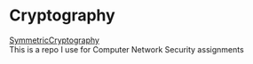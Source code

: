 # Cryptography
[SymmetricCryptography](https://symmetriccrypto.netlify.app)
<br />
This is a repo I use for Computer Network Security assignments
